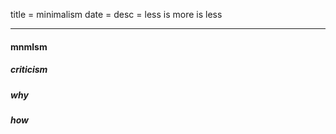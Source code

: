 title = minimalism
date =
desc = less is more is less

---

#### mnmlsm

##### criticism

##### why

##### how
